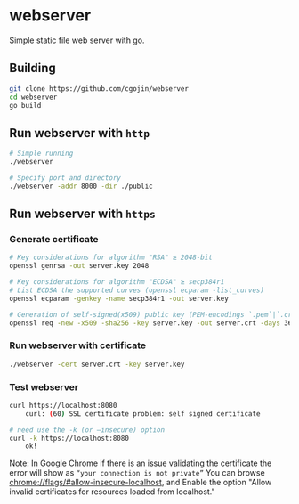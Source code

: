 # webserver

Simple static file web server with go.

## Building

```sh
git clone https://github.com/cgojin/webserver
cd webserver
go build
```

## Run webserver with ``http``

```sh
# Simple running
./webserver

# Specify port and directory
./webserver -addr 8000 -dir ./public
```

## Run webserver with ``https``

### Generate certificate

```sh
# Key considerations for algorithm "RSA" ≥ 2048-bit
openssl genrsa -out server.key 2048

# Key considerations for algorithm "ECDSA" ≥ secp384r1
# List ECDSA the supported curves (openssl ecparam -list_curves)
openssl ecparam -genkey -name secp384r1 -out server.key

# Generation of self-signed(x509) public key (PEM-encodings `.pem`|`.crt`) based on the private (`.key`)
openssl req -new -x509 -sha256 -key server.key -out server.crt -days 3650
```

### Run webserver with certificate

```sh
./webserver -cert server.crt -key server.key
```

### Test webserver

```sh
curl https://localhost:8080
    curl: (60) SSL certificate problem: self signed certificate

# need use the -k (or –insecure) option
curl -k https://localhost:8080
    ok!
```

Note: In Google Chrome if there is an issue validating the certificate the error will show as ```“your connection is not private”```
You can browse [chrome://flags/#allow-insecure-localhost](chrome://flags/#allow-insecure-localhost), and Enable the option "Allow invalid certificates for resources loaded from localhost."
